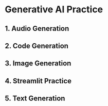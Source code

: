 # Generative AI Practice

## 1. Audio Generation
## 2. Code Generation
## 3. Image Generation
## 4. Streamlit Practice
## 5. Text Generation
